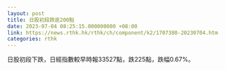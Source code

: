 ```yaml
---
layout: post
title: 日股初段跌逾200點
date: 2023-07-04 08:25:15.000000000 +08:00
link: https://news.rthk.hk/rthk/ch/component/k2/1707380-20230704.htm
categories: rthk
---
```


日股初段下跌，日經指數較早時報33527點，跌225點，跌幅0.67%。
